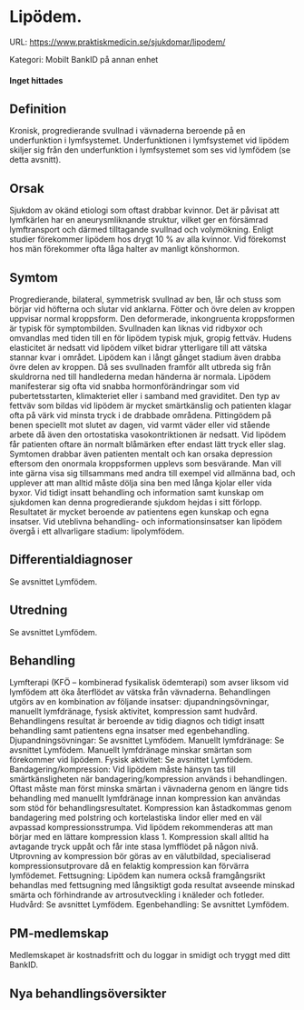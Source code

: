 # Lipödem.

URL: https://www.praktiskmedicin.se/sjukdomar/lipodem/



Kategori: Mobilt BankID på annan enhet

#### Inget hittades

## Definition

Kronisk, progredierande svullnad i vävnaderna beroende på en underfunktion i lymfsystemet. Underfunktionen i lymfsystemet vid lipödem skiljer sig från den underfunktion i lymfsystemet som ses vid lymfödem (se detta avsnitt).

## Orsak

Sjukdom av okänd etiologi som oftast drabbar kvinnor. Det är påvisat att lymfkärlen har en aneurysmliknande struktur, vilket ger en försämrad lymftransport och därmed tilltagande svullnad och volymökning. Enligt studier förekommer lipödem hos drygt 10 % av alla kvinnor. Vid förekomst hos män förekommer ofta låga halter av manligt könshormon.

## Symtom

Progredierande, bilateral, symmetrisk svullnad av ben, lår och stuss som börjar vid höfterna och slutar vid anklarna. Fötter och övre delen av kroppen uppvisar normal kroppsform. Den deformerade, inkongruenta kroppsformen är typisk för symptombilden. Svullnaden kan liknas vid ridbyxor och omvandlas med tiden till en för lipödem typisk mjuk, gropig fettväv. Hudens elasticitet är nedsatt vid lipödem vilket bidrar ytterligare till att vätska stannar kvar i området. Lipödem kan i långt gånget stadium även drabba övre delen av kroppen. Då ses svullnaden framför allt utbreda sig från skuldrorna ned till handlederna medan händerna är normala. Lipödem manifesterar sig ofta vid snabba hormonförändringar som vid pubertetsstarten, klimakteriet eller i samband med graviditet.
Den typ av fettväv som bildas vid lipödem är mycket smärtkänslig och patienten klagar ofta på värk vid minsta tryck i de drabbade områdena. Pittingödem på benen speciellt mot slutet av dagen, vid varmt väder eller vid stående arbete då även den ortostatiska vasokontriktionen är nedsatt. Vid lipödem får patienten oftare än normalt blåmärken efter endast lätt tryck eller slag. Symtomen drabbar även patienten mentalt och kan orsaka depression eftersom den onormala kroppsformen upplevs som besvärande. Man vill inte gärna visa sig tillsammans med andra till exempel vid allmänna bad, och upplever att man alltid måste dölja sina ben med långa kjolar eller vida byxor.
Vid tidigt insatt behandling och information samt kunskap om sjukdomen kan denna progredierande sjukdom hejdas i sitt förlopp. Resultatet är mycket beroende av patientens egen kunskap och egna insatser. Vid uteblivna behandling- och informationsinsatser kan lipödem övergå i ett allvarligare stadium: lipolymfödem.

## Differentialdiagnoser

Se avsnittet Lymfödem.

## Utredning

Se avsnittet Lymfödem.

## Behandling

Lymfterapi (KFÖ – kombinerad fysikalisk ödemterapi) som avser liksom vid lymfödem att öka återflödet av vätska från vävnaderna. Behandlingen utgörs av en kombination av följande insatser: djupandningsövningar, manuellt lymfdränage, fysisk aktivitet, kompression samt hudvård. Behandlingens resultat är beroende av tidig diagnos och tidigt insatt behandling samt patientens egna insatser med egenbehandling.
Djupandningsövningar: Se avsnittet Lymfödem.
Manuellt lymfdränage: Se avsnittet Lymfödem. Manuellt lymfdränage minskar smärtan som förekommer vid lipödem.
Fysisk aktivitet: Se avsnittet Lymfödem.
Bandagering/kompression: Vid lipödem måste hänsyn tas till smärtkänsligheten när bandagering/kompression används i behandlingen. Oftast måste man först minska smärtan i vävnaderna genom en längre tids behandling med manuellt lymfdränage innan kompression kan användas som stöd för behandlingsresultatet. Kompression kan åstadkommas genom bandagering med polstring och kortelastiska lindor eller med en väl avpassad kompressionsstrumpa. Vid lipödem rekommenderas att man börjar med en lättare kompression klass 1. Kompression skall alltid ha avtagande tryck uppåt och får inte stasa lymfflödet på någon nivå. Utprovning av kompression bör göras av en välutbildad, specialiserad kompressionsutprovare då en felaktig kompression kan förvärra lymfödemet.
Fettsugning: Lipödem kan numera också framgångsrikt behandlas med fettsugning med långsiktigt goda resultat avseende minskad smärta och förhindrande av artrosutveckling i knäleder och fotleder.
Hudvård: Se avsnittet Lymfödem.
Egenbehandling: Se avsnittet Lymfödem.

## PM-medlemskap

Medlemskapet är kostnadsfritt och du loggar in smidigt och tryggt med ditt BankID.

## Nya behandlingsöversikter

